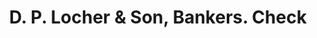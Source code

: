 ---
doi: 10.7916/D8TH9ZSZ
date_other: '1870'
date_other_textual: 1870-1879
form: printed ephemera
genre:
- Checks (bank checks)
name:
- D. P. Locher & Son, Bankers
object_in_context_url: https://biggert.cul.columbia.edu/items/view/ave_biggert_01374
subject_hierarchical_geographic:
- Lancaster, Pennsylvania, United States
subject_name:
- D. P. Locher & Son, Bankers
title: D. P. Locher & Son, Bankers. Check
sort_title: D. P. Locher & Son, Bankers. Check
call_number: ave_biggert_01374
coordinates:
- 40.03972222222222,-76.30444444444444
pid: ave_biggert_01374
identifiers: ave_biggert_01374
thumbnail: https://derivativo-2.library.columbia.edu/iiif/2/ldpd:344779/full/!256,256/0/native.jpg
permalink: /biggert/ave_biggert_01374/
layout: iiif-image-page
---